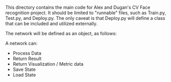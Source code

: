 This directory contains the main code for Alex and Dugan's CV Face recognition project. It should be limited to "runnable" files, such as Train.py, Test.py, and Deploy.py. The only caveat is that Deploy.py will define a class that can be included and utilized externally.

The network will be defined as an object, as follows:

A network can:
- Process Data
- Return Result
- Return Visualization / Metric data
- Save State
- Load State